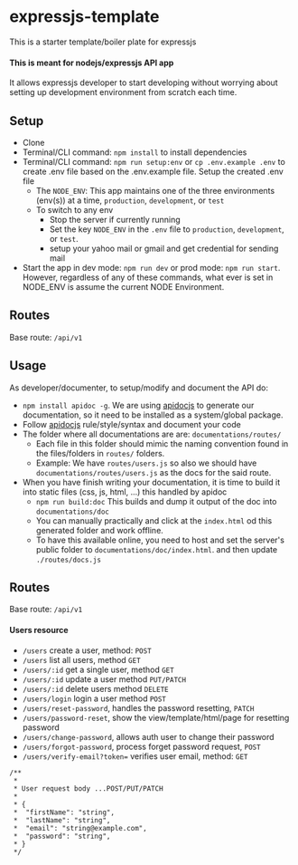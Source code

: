 # expressjs-template
This is a starter template/boiler plate for expressjs

#### This is meant for nodejs/expressjs API app
It allows expressjs developer to start developing without worrying about setting up development environment from scratch each time.

## Setup
- Clone
- Terminal/CLI command: `npm install` to install dependencies
- Terminal/CLI command: `npm run setup:env` or `cp .env.example .env` to create .env file based on the .env.example file. Setup the created .env file
  - The `NODE_ENV`: This app maintains one of the three environments (env(s)) at a time, `production`, `development`, or `test`
  - To switch to any env
    - Stop the server if currently running
    - Set the key `NODE_ENV` in the `.env` file to `production`, `development`, or `test`.
    - setup your yahoo mail or gmail and get credential for sending mail
- Start the app in dev mode: `npm run dev` or prod mode: `npm run start`. However, regardless of any of these commands, what ever is set in NODE_ENV is assume the current NODE Environment.

## Routes
Base route: `/api/v1`

## Usage
As developer/documenter, to setup/modify and document the API do:
- `npm install apidoc -g`. We are using [apidocjs](https://apidocjs.com/#getting-started) to generate our documentation, so it need to be installed as a system/global package.
- Follow [apidocjs](https://apidocjs.com/#getting-started) rule/style/syntax and document your code
- The folder where all documentations are are: `documentations/routes/`
  - Each file in this folder should mimic the naming convention found in the files/folders in `routes/` folders.
  - Example: We have `routes/users.js` so also we should have `documentations/routes/users.js` as the docs for the said route.
- When you have finish writing your documentation, it is time to build it into static files (css, js, html, ...) this handled by apidoc
  - `npm run build:doc` This builds and dump it output of the doc into `documentations/doc`
  - You can manually practically and click at the `index.html` od this generated folder and work offline.
  - To have this available online, you need to host and set the server's public folder to `documentations/doc/index.html`. and then update `./routes/docs.js`

## Routes
Base route: `/api/v1`

#### Users resource
- `/users` create a user, method: `POST`
- `/users` list all users, method `GET`
- `/users/:id` get a single user, method `GET`
- `/users/:id` update a user method `PUT/PATCH`
- `/users/:id` delete users method `DELETE`
- `/users/login` login a user method `POST`
- `/users/reset-password`, handles the password resetting, `PATCH` 
- `/users/password-reset`, show the view/template/html/page for resetting password
- `/users/change-password`, allows auth user to change their password
- `/users/forgot-password`, process forget password request, `POST`
- `/users/verify-email?token=` verifies user email, method: `GET`

```
/**
 *
 * User request body ...POST/PUT/PATCH
 *
 * {
 *  "firstName": "string",
 *  "lastName": "string",
 *  "email": "string@example.com",
 *  "password": "string",
 * }
 */
```
